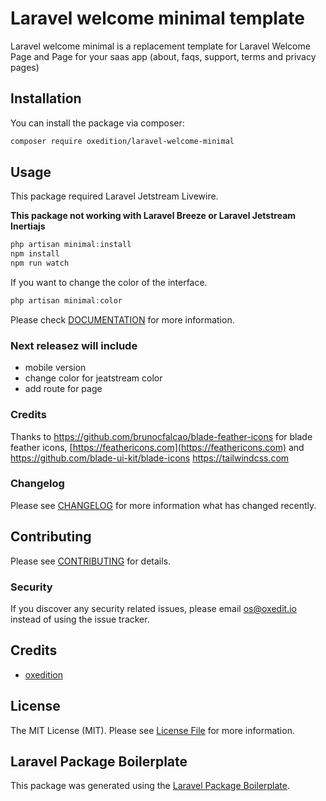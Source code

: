 # Laravel welcome minimal template

Laravel welcome minimal is a replacement template for Laravel Welcome Page and Page for your saas app (about, faqs, support, terms and privacy pages)

## Installation

You can install the package via composer:

```bash
composer require oxedition/laravel-welcome-minimal
```

## Usage

This package required Laravel Jetstream Livewire. 

**This package not working with Laravel Breeze or Laravel Jetstream Inertiajs**

```php
php artisan minimal:install
npm install
npm run watch
```

If you want to change the color of the interface. 

```php
php artisan minimal:color
```

Please check [DOCUMENTATION](DOC.md) for more information.

### Next releasez will include

- mobile version
- change color for jeatstream color
- add route for page

### Credits

Thanks to https://github.com/brunocfalcao/blade-feather-icons for blade feather icons, [https://feathericons.com](https://feathericons.com) and https://github.com/blade-ui-kit/blade-icons
https://tailwindcss.com

### Changelog

Please see [CHANGELOG](CHANGELOG.md) for more information what has changed recently.

## Contributing

Please see [CONTRIBUTING](CONTRIBUTING.md) for details.

### Security

If you discover any security related issues, please email os@oxedit.io instead of using the issue tracker.

## Credits

-   [oxedition](https://github.com/oxedition)

## License

The MIT License (MIT). Please see [License File](LICENSE.md) for more information.

## Laravel Package Boilerplate

This package was generated using the [Laravel Package Boilerplate](https://laravelpackageboilerplate.com).
